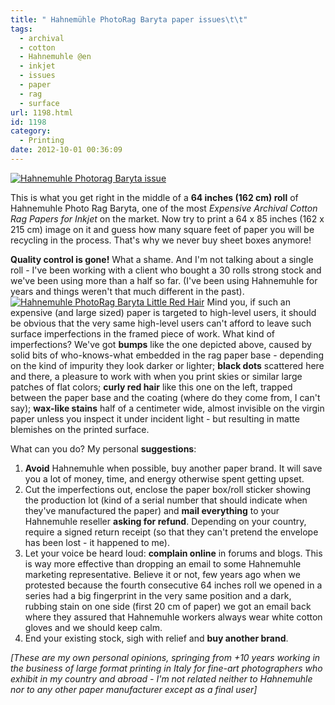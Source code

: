 ```yaml
---
title: " Hahnemühle PhotoRag Baryta paper issues\t\t"
tags:
  - archival
  - cotton
  - Hahnemuhle @en
  - inkjet
  - issues
  - paper
  - rag
  - surface
url: 1198.html
id: 1198
category:
  - Printing
date: 2012-10-01 00:36:09
---
```


[![Hahnemuhle Photorag Baryta issue](http://localhost:8888/wp-content/uploads/2012/10/hahnemuhle.jpg "Hahnemuhle Photorag Baryta issue")](http://localhost:8888/wp-content/uploads/2012/10/hahnemuhle.jpg)

This is what you get right in the middle of a **64 inches (162 cm) roll** of Hahnemuhle Photo Rag Baryta, one of the most _Expensive Archival Cotton Rag Papers for Inkjet_ on the market. Now try to print a 64 x 85 inches (162 x 215 cm) image on it and guess how many square feet of paper you will be recycling in the process. That's why we never buy sheet boxes anymore!

**Quality control is gone!** What a shame. And I'm not talking about a single roll - I've been working with a client who bought a 30 rolls strong stock and we've been using more than a half so far. (I've been using Hahnemuhle for years and things weren't that much different in the past). [![Hahnemuhle PhotoRag Baryta Little Red Hair](http://localhost:8888/wp-content/uploads/2012/10/LittleRedHair.jpg "Hahnemuhle PhotoRag Baryta Little Red Hair")](http://localhost:8888/wp-content/uploads/2012/10/LittleRedHair.jpg) Mind you, if such an expensive (and large sized) paper is targeted to high-level users, it should be obvious that the very same high-level users can't afford to leave such surface imperfections in the framed piece of work. What kind of imperfections? We've got **bumps** like the one depicted above, caused by solid bits of who-knows-what embedded in the rag paper base - depending on the kind of impurity they look darker or lighter; **black dots** scattered here and there, a pleasure to work with when you print skies or similar large patches of flat colors; **curly red hair** like this one on the left, trapped between the paper base and the coating (where do they come from, I can't say); **wax-like stains** half of a centimeter wide, almost invisible on the virgin paper unless you inspect it under incident light - but resulting in matte blemishes on the printed surface.

What can you do? My personal **suggestions**:

1.  **Avoid** Hahnemuhle when possible, buy another paper brand. It will save you a lot of money, time, and energy otherwise spent getting upset.
2.  Cut the imperfections out, enclose the paper box/roll sticker showing the production lot (kind of a serial number that should indicate when they've manufactured the paper) and **mail everything** to your Hahnemuhle reseller **asking for refund**. Depending on your country, require a signed return receipt (so that they can't pretend the envelope has been lost - it happened to me).
3.  Let your voice be heard loud: **complain online** in forums and blogs. This is way more effective than dropping an email to some Hahnemuhle marketing representative. Believe it or not, few years ago when we protested because the fourth consecutive 64 inches roll we opened in a series had a big fingerprint in the very same position and a dark, rubbing stain on one side (first 20 cm of paper) we got an email back where they assured that Hahnemuhle workers always wear white cotton gloves and we should keep calm.
4.  End your existing stock, sigh with relief and **buy another brand**.

_\[These are my own personal opinions, springing from +10 years working in the business of large format printing in Italy for fine-art photographers who exhibit in my country and abroad - I'm not related neither to Hahnemuhle nor to any other paper manufacturer except as a final user\]_